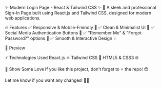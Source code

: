✨ Modern Login Page - React & Tailwind CSS ✨
🚀 A sleek and professional Sign-In Page built using React.js and Tailwind CSS, designed for modern web applications.

🔥 Features
✅ Responsive & Mobile-Friendly 📱
✅ Clean & Minimalist UI 🎨
✅ Social Media Authentication Buttons 🔗
✅ "Remember Me" & "Forgot Password?" options 🔐
✅ Smooth & Interactive Design 💡

📸 Preview

⚡ Technologies Used
React.js ⚛️
Tailwind CSS 🎨
HTML5 & CSS3 🌐


🌟 Show Some Love
If you like this project, don't forget to ⭐ the repo! 😊

Let me know if you want any changes! 🚀🎨
